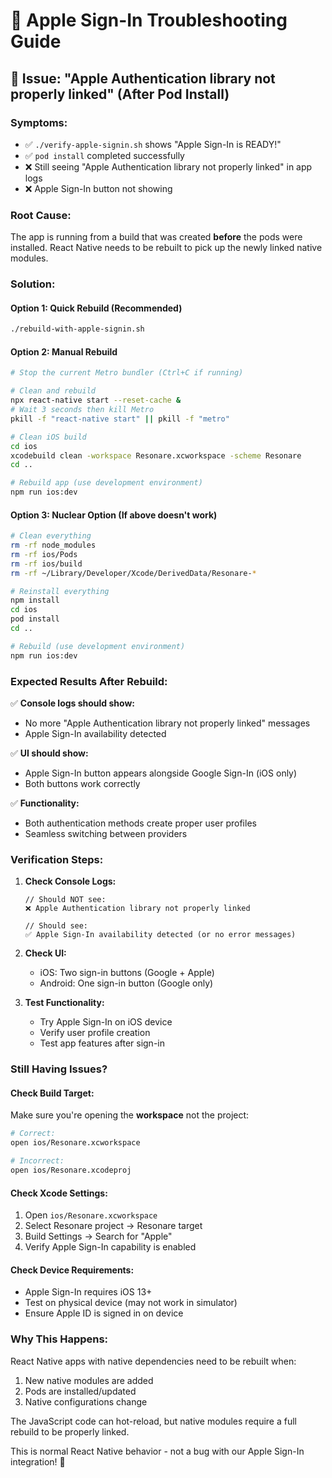 # 🍎 Apple Sign-In Troubleshooting Guide

## 🚨 Issue: "Apple Authentication library not properly linked" (After Pod Install)

### **Symptoms:**
- ✅ `./verify-apple-signin.sh` shows "Apple Sign-In is READY!"
- ✅ `pod install` completed successfully
- ❌ Still seeing "Apple Authentication library not properly linked" in app logs
- ❌ Apple Sign-In button not showing

### **Root Cause:**
The app is running from a build that was created **before** the pods were installed. React Native needs to be rebuilt to pick up the newly linked native modules.

### **Solution:**

#### Option 1: Quick Rebuild (Recommended)
```bash
./rebuild-with-apple-signin.sh
```

#### Option 2: Manual Rebuild
```bash
# Stop the current Metro bundler (Ctrl+C if running)

# Clean and rebuild
npx react-native start --reset-cache &
# Wait 3 seconds then kill Metro
pkill -f "react-native start" || pkill -f "metro"

# Clean iOS build
cd ios
xcodebuild clean -workspace Resonare.xcworkspace -scheme Resonare
cd ..

# Rebuild app (use development environment)
npm run ios:dev
```

#### Option 3: Nuclear Option (If above doesn't work)
```bash
# Clean everything
rm -rf node_modules
rm -rf ios/Pods
rm -rf ios/build
rm -rf ~/Library/Developer/Xcode/DerivedData/Resonare-*

# Reinstall everything
npm install
cd ios
pod install
cd ..

# Rebuild (use development environment)
npm run ios:dev
```

### **Expected Results After Rebuild:**

✅ **Console logs should show:**
- No more "Apple Authentication library not properly linked" messages
- Apple Sign-In availability detected

✅ **UI should show:**
- Apple Sign-In button appears alongside Google Sign-In (iOS only)
- Both buttons work correctly

✅ **Functionality:**
- Both authentication methods create proper user profiles
- Seamless switching between providers

### **Verification Steps:**

1. **Check Console Logs:**
   ```
   // Should NOT see:
   ❌ Apple Authentication library not properly linked
   
   // Should see:
   ✅ Apple Sign-In availability detected (or no error messages)
   ```

2. **Check UI:**
   - iOS: Two sign-in buttons (Google + Apple)
   - Android: One sign-in button (Google only)

3. **Test Functionality:**
   - Try Apple Sign-In on iOS device
   - Verify user profile creation
   - Test app features after sign-in

### **Still Having Issues?**

#### Check Build Target:
Make sure you're opening the **workspace** not the project:
```bash
# Correct:
open ios/Resonare.xcworkspace

# Incorrect:
open ios/Resonare.xcodeproj
```

#### Check Xcode Settings:
1. Open `ios/Resonare.xcworkspace`
2. Select Resonare project → Resonare target
3. Build Settings → Search for "Apple"
4. Verify Apple Sign-In capability is enabled

#### Check Device Requirements:
- Apple Sign-In requires iOS 13+
- Test on physical device (may not work in simulator)
- Ensure Apple ID is signed in on device

### **Why This Happens:**

React Native apps with native dependencies need to be rebuilt when:
1. New native modules are added
2. Pods are installed/updated
3. Native configurations change

The JavaScript code can hot-reload, but native modules require a full rebuild to be properly linked.

This is normal React Native behavior - not a bug with our Apple Sign-In integration! 🍎